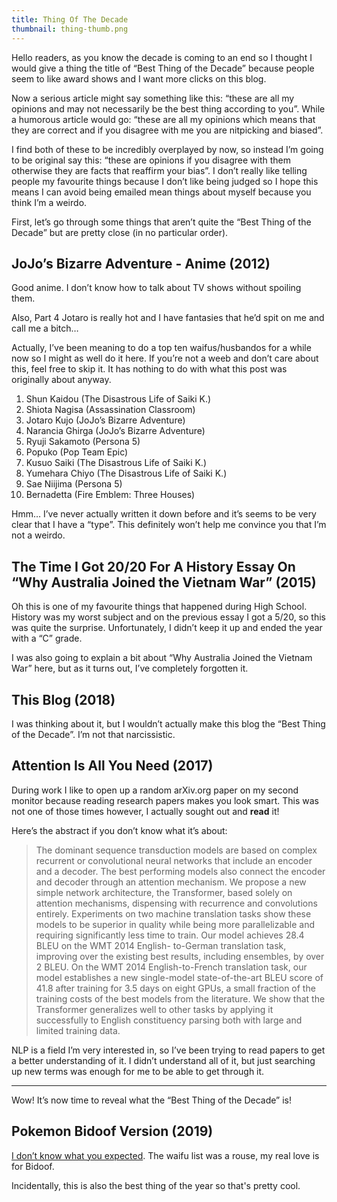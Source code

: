 ```yaml
---
title: Thing Of The Decade
thumbnail: thing-thumb.png
---
```


Hello readers, as you know the decade is coming to an end so I thought I would give a thing the title of “Best Thing of the Decade” because people seem to like award shows and I want more clicks on this blog.

Now a serious article might say something like this: “these are all my opinions and may not necessarily be the best thing according to you”. While a humorous article would go: “these are all my opinions which means that they are correct and if you disagree with me you are nitpicking and biased”.

I find both of these to be incredibly overplayed by now, so instead I’m going to be original say this: “these are opinions if you disagree with them otherwise they are facts that reaffirm your bias”. I don’t really like telling people my favourite things because I don’t like being judged so I hope this means I can avoid being emailed mean things about myself because you think I’m a weirdo.

First, let’s go through some things that aren’t quite the “Best Thing of the Decade” but are pretty close (in no particular order).

## JoJo’s Bizarre Adventure - Anime (2012)
Good anime. I don’t know how to talk about TV shows without spoiling them.

Also, Part 4 Jotaro is really hot and I have fantasies that he’d spit on me and call me a bitch…

Actually, I’ve been meaning to do a top ten waifus/husbandos for a while now so I might as well do it here. If you’re not a weeb and don’t care about this, feel free to skip it. It has nothing to do with what this post was originally about anyway.

1. Shun Kaidou (The Disastrous Life of Saiki K.)
2. Shiota Nagisa (Assassination Classroom)
3. Jotaro Kujo (JoJo’s Bizarre Adventure)
4. Narancia Ghirga (JoJo’s Bizarre Adventure)
5. Ryuji Sakamoto (Persona 5)
6. Popuko (Pop Team Epic)
7. Kusuo Saiki (The Disastrous Life of Saiki K.)
8. Yumehara Chiyo (The Disastrous Life of Saiki K.)
9. Sae Niijima (Persona 5)
10. Bernadetta (Fire Emblem: Three Houses)

Hmm… I’ve never actually written it down before and it’s seems to be very clear that I have a “type”. This definitely won’t help me convince you that I’m not a weirdo.

## The Time I Got 20/20 For A History Essay On “Why Australia Joined the Vietnam War” (2015)
Oh this is one of my favourite things that happened during High School. History was my worst subject and on the previous essay I got a 5/20, so this was quite the surprise. Unfortunately, I didn’t keep it up and ended the year with a “C” grade.

I was also going to explain a bit about “Why Australia Joined the Vietnam War” here, but as it turns out, I’ve completely forgotten it.

## This Blog (2018)
I was thinking about it, but I wouldn’t actually make this blog the “Best Thing of the Decade”. I’m not that narcissistic.

## Attention Is All You Need (2017)
During work I like to open up a random arXiv.org paper on my second monitor because reading research papers makes you look smart. This was not one of those times however, I actually sought out and **read** it!

Here’s the abstract if you don’t know what it’s about:

> The dominant sequence transduction models are based on complex recurrent or convolutional neural networks that include an encoder and a decoder. The best performing models also connect the encoder and decoder through an attention mechanism. We propose a new simple network architecture, the Transformer, based solely on attention mechanisms, dispensing with recurrence and convolutions entirely. Experiments on two machine translation tasks show these models to be superior in quality while being more parallelizable and requiring significantly less time to train. Our model achieves 28.4 BLEU on the WMT 2014 English- to-German translation task, improving over the existing best results, including ensembles, by over 2 BLEU. On the WMT 2014 English-to-French translation task, our model establishes a new single-model state-of-the-art BLEU score of 41.8 after training for 3.5 days on eight GPUs, a small fraction of the training costs of the best models from the literature. We show that the Transformer generalizes well to other tasks by applying it successfully to English constituency parsing both with large and limited training data.

NLP is a field I’m very interested in, so I’ve been trying to read papers to get a better understanding of it. I didn’t understand all of it, but just searching up new terms was enough for me to be able to get through it.

---
Wow! It’s now time to reveal what the “Best Thing of the Decade” is!

## Pokemon Bidoof Version (2019)
[I don’t know what you expected](https://www.gbahacks.com/2019/04/bidoof-version.html). The waifu list was a rouse, my real love is for Bidoof.

Incidentally, this is also the best thing of the year so that's pretty cool.
